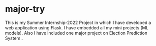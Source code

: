 # major-try
This is my Summer Internship-2022 Project in which I have developed a web application using Flask.
I have embedded all my mini projects (ML models).
Also I have included one major project on Election Prediction System .
